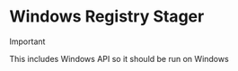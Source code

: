 # Windows Registry Stager

> [!IMPORTANT]
> This includes Windows API so it should be run on Windows
